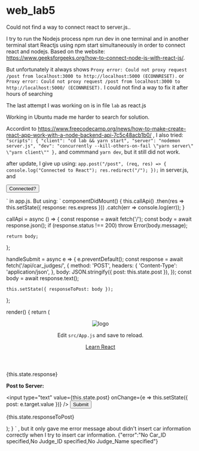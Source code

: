 # web_lab5

Could not find a way to connect react to server.js..

I try to run the Nodejs process npm run dev in one terminal and in another terminal start Reactjs using npm start simultaneously in order to connect react and nodejs. Based on the website: https://www.geeksforgeeks.org/how-to-connect-node-js-with-react-js/.

But unfortunately it always shows `Proxy error: Could not proxy request /post from localhost:3000 to http://localhost:5000 (ECONNRESET).`
or
`Proxy error: Could not proxy request /post from localhost:3000 to http://localhost:5000/ (ECONNRESET).`
I could not find a way to fix it after hours of searching

The last attempt I was working on is in file `lab` as react.js

Working in Ubuntu made me harder to search for solution.

Accordint to https://www.freecodecamp.org/news/how-to-make-create-react-app-work-with-a-node-backend-api-7c5c48acb1b0/
, I also tried:
`"scripts": {
    "client": "cd lab && yarn start",
    "server": "nodemon server.js",
    "dev": "concurrently --kill-others-on-fail \"yarn server\" \"yarn client\""
  },`
  and commmand `yarn dev`, but it still did not work.

after update, I give up using:
`app.post("/post", (req, res) => {
  console.log("Connected to React");
  res.redirect("/");
});`
in server.js, and
 <form action="../../post" method="post" 
              className="form">
          <button type="submit">Connected?</button>
        </form>`
in app.js. 
But using:
`
componentDidMount() {
    this.callApi()
      .then(res => this.setState({ response: res.express }))
      .catch(err => console.log(err));
  }
  
  callApi = async () => {
    const response = await fetch('/');
    const body = await response.json();
    if (response.status !== 200) throw Error(body.message);
    
    return body;
  };
  
  handleSubmit = async e => {
    e.preventDefault();
    const response = await fetch('/api/car_judges/', {
      method: 'POST',
      headers: {
        'Content-Type': 'application/json',
      },
      body: JSON.stringify({ post: this.state.post }),
    });
    const body = await response.text();
    
    this.setState({ responseToPost: body });
  };
  
render() {
    return (
      <div className="App">
        <header className="App-header">
          <img src={logo} className="App-logo" alt="logo" />
          <p>
            Edit <code>src/App.js</code> and save to reload.
          </p>
          <a
            className="App-link"
            href="https://reactjs.org"
            target="_blank"
            rel="noopener noreferrer"
          >
            Learn React
          </a>
        </header>
        <p>{this.state.response}</p>
        <form onSubmit={this.handleSubmit}>
          <p>
            <strong>Post to Server:</strong>
          </p>
          <input
            type="text"
            value={this.state.post}
            onChange={e => this.setState({ post: e.target.value })}
          />
          <button type="submit">Submit</button>
        </form>
        <p>{this.state.responseToPost}</p>
      </div>
    );
  }
`
, but it only gave me error message about didn't insert car information correctly when I try to insert car information.
{"error":"No Car_ID specified,No Judge_ID specified,No Judge_Name specified"}
